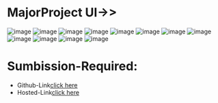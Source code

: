 # MajorProject UI->>
![image](https://github.com/namishagurunani/MajorProject/assets/126158413/cbb2e943-7b0a-40ab-bf00-2ce275dbf8e8)
![image](https://github.com/namishagurunani/MajorProject/assets/126158413/5a1918e5-1e17-451a-a17b-cf0ce9b20b7b)
![image](https://github.com/namishagurunani/MajorProject/assets/126158413/5d5b4041-9eca-4fab-ace1-c5d7dacb25f8)
![image](https://github.com/namishagurunani/MajorProject/assets/126158413/f8865eaa-1535-44f9-9100-36546cdad0f4)
![image](https://github.com/namishagurunani/MajorProject/assets/126158413/a91b0bf1-e32b-4442-bcae-71fe60447f76)
![image](https://github.com/namishagurunani/MajorProject/assets/126158413/7c146a96-6e82-4de2-97af-ce69f3ea9311)
![image](https://github.com/namishagurunani/MajorProject/assets/126158413/bd1f93c3-6574-40a7-87af-5e9c9143aa76)
![image](https://github.com/namishagurunani/MajorProject/assets/126158413/ecf166fd-c4c6-45dd-acf4-da27640eff0c)
![image](https://github.com/namishagurunani/MajorProject/assets/126158413/0f3036d4-146e-415d-99b4-82e8da9471c8)
![image](https://github.com/namishagurunani/MajorProject/assets/126158413/9bfcb52b-c822-4976-828c-8a08428f62e4)
![image](https://github.com/namishagurunani/MajorProject/assets/126158413/3a67fe80-f0b6-468c-be52-2977ea811c7c)
![image](https://github.com/namishagurunani/MajorProject/assets/126158413/d759a352-4033-4b7a-87f9-b1744db18887)
# Sumbission-Required:
- Github-Link[click here](https://github.com/namishagurunani/MajorProject/tree/main)
- Hosted-Link[click here](https://namishagurunani.github.io/MajorProject/)
